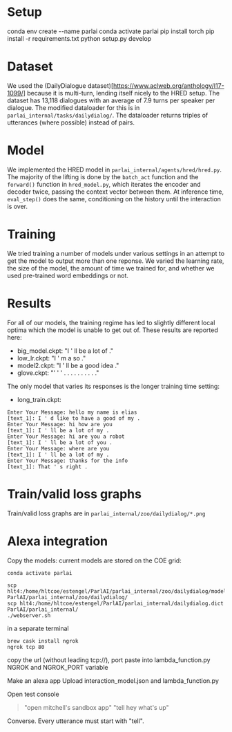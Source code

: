 # Setup 

conda env create --name parlai
conda activate parlai
pip install torch
pip install -r requirements.txt
python setup.py develop

# Dataset 
We used the (DailyDialogue dataset)[https://www.aclweb.org/anthology/I17-1099/] because it is multi-turn, lending itself nicely to the HRED setup. The dataset has 13,118 dialogues with an average of 7.9 turns per speaker per dialogue. 
The modified dataloader for this is in `parlai_internal/tasks/dailydialog/`. The dataloader returns triples of  utterances (where possible) instead of pairs.

# Model 
We implemented the HRED model in `parlai_internal/agents/hred/hred.py`. The majority of the lifting is done by the `batch_act` function and the `forward()` function in `hred_model.py`, which iterates the encoder and decoder twice, passing the context vector between them. At inference time, `eval_step()` does the same, conditioning on the history until the interaction is over. 

# Training
We tried training a number of models under various settings in an attempt to get the model to output more than one reponse. We varied the learning rate, the size of the model, the amount of time we trained for, and whether we used pre-trained word embeddings or not.

# Results 
For all of our models, the training regime has led to slightly different local optima which the model is unable to get out of. These results are reported here:

- big_model.ckpt: "I ' ll be a lot of ."
- low_lr.ckpt: "I ' m a so ." 
- model2.ckpt: "I ' ll be a good idea ." 
- glove.ckpt: "' ' ' . . . . . . . . . ." 

The only model that varies its responses is the longer training time setting: 
- long_train.ckpt: 

```
Enter Your Message: hello my name is elias
[text_1]: I ' d like to have a good of my .
Enter Your Message: hi how are you
[text_1]: I ' ll be a lot of my .
Enter Your Message: hi are you a robot
[text_1]: I ' ll be a lot of you .
Enter Your Message: where are you
[text_1]: I ' ll be a lot of my .
Enter Your Message: thanks for the info
[text_1]: That ' s right .
```

# Train/valid loss graphs
Train/valid loss graphs are in `parlai_internal/zoo/dailydialog/*.png`

# Alexa integration 
Copy the models: current models are stored on the COE grid: 

```
conda activate parlai

scp hlt4:/home/hltcoe/estengel/ParlAI/parlai_internal/zoo/dailydialog/model2.* ParlAI/parlai_internal/zoo/dailydialog/
scp hlt4:/home/hltcoe/estengel/ParlAI/parlai_internal/dailydialog.dict ParlAI/parlai_internal/
./webserver.sh
```

in a separate terminal

```
brew cask install ngrok
ngrok tcp 80
``` 

copy the url (without leading tcp://), port
paste into lambda_function.py NGROK and NGROK_PORT variable

Make an alexa app
Upload interaction_model.json and lambda_function.py

Open test console
> "open mitchell's sandbox app"
> "tell hey what's up"

Converse. Every utterance must start with "tell".
